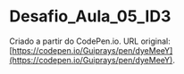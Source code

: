 # Desafio_Aula_05_ID3

Criado a partir do CodePen.io. URL original: [https://codepen.io/Guiprays/pen/dyeMeeY](https://codepen.io/Guiprays/pen/dyeMeeY).

